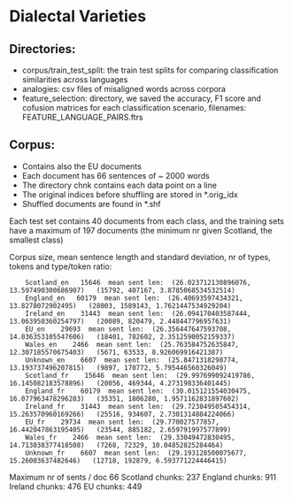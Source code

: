 # Dialectal Varieties

## Directories:
    
- corpus/train_test_split: the train test splits for comparing classification similarities across languages
- analogies: csv files of misaligned words across corpora
- feature_selection: directory, we saved the accuracy, F1 score and cofusion matrices for each classification scenario, filenames: FEATURE_LANGUAGE_PAIRS.ftrs

## Corpus:

- Contains also the EU documents
- Each document has 66 sentences of ~ 2000 words
- The directory chnk contains each data point on a line
- The original indices before shuffling are stored in *.orig_idx
- Shuffled documents are found in *.shf

Each test set contains 40 documents from each class, and the training sets have a maximum of 197 documents (the minimum nr given Scotland, the smallest class)


Corpus size, mean sentence length and standard deviation, nr of types, tokens and type/token ratio:
```
    Scotland_en   15646  mean sent len:  (26.023712130896076, 13.597490300686907)   (15792, 407167, 3.8785068534532514)
    England_en   60179  mean sent len:  (26.40693597434321, 13.8278072902495)   (28003, 1589143, 1.7621447534929204)
    Ireland_en    31443  mean sent len:  (26.094170403587444, 13.063950360254797)   (20089, 820479, 2.448447796957631)
    EU_en    29693  mean sent len:  (26.356447647593708, 14.036353105547606)   (18401, 782602, 2.3512590052159337)
    Wales_en    2466  mean sent len:  (25.763584752635847, 12.307185570675403)   (5671, 63533, 8.926069916421387)
    Unknown_en    6607  mean sent len:  (25.8471318298774, 13.193737496207815)   (9897, 170772, 5.795446560326049)
    Scotland_fr    15646  mean sent len:  (29.997699092419786, 16.145082183578896)   (20056, 469344, 4.273198336401445)
    England_fr    60179  mean sent len:  (30.015121554030475, 16.077963478296283)   (35351, 1806280, 1.9571162831897602)
    Ireland_fr    31443  mean sent len:  (29.723849505454314, 15.263570960169266)   (25516, 934607, 2.7301314884224066)
    EU_fr    29734  mean sent len:  (29.770027577857, 16.442047863195405)   (23544, 885182, 2.659791997577899)
    Wales_fr    2466  mean sent len:  (29.33049472830495, 14.713038377418508)   (7268, 72329, 10.04852825284464)
    Unknown_fr    6607  mean sent len:  (29.193128500075677, 15.26003637482646)   (12718, 192879, 6.593771224446415)
```

Maximum nr of sents / doc  66
Scotland chunks:  237
England chunks:  911
Ireland chunks:  476
EU chunks:  449


